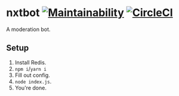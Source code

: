 # nxtbot [![Maintainability](https://api.codeclimate.com/v1/badges/311004163b2ea78a8853/maintainability)](https://codeclimate.com/github/ry00001/nxtbot/maintainability) [![CircleCI](https://circleci.com/gh/ry00001/nxtbot.svg?style=svg)](https://circleci.com/gh/ry00001/nxtbot)
A moderation bot.

## Setup
1. Install Redis.  
2. `npm i`/`yarn i` 
3. Fill out config.  
4. `node index.js`. 
5. You're done.
